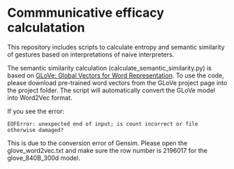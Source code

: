 # Commmunicative efficacy calculatation

This repository includes scripts to calculate entropy and semantic similarity of gestures based on interpretations of naive interpreters.

The semantic similarity calculation (calculate_semantic_similarity.py) is based on <a href="https://nlp.stanford.edu/projects/glove/">GLoVe: Global Vectors for Word Representation</a>. To use the code, please download pre-trained word vectors from the GLoVe project page into the project folder. The script will automatically convert the GLoVe model into Word2Vec format.

If you see the error:

`EOFError: unexpected end of input; is count incorrect or file otherwise damaged?`

This is due to the conversion error of Gensim. Please open the glove_word2vec.txt and make sure the row number is 2196017 for the glove_840B_300d model.